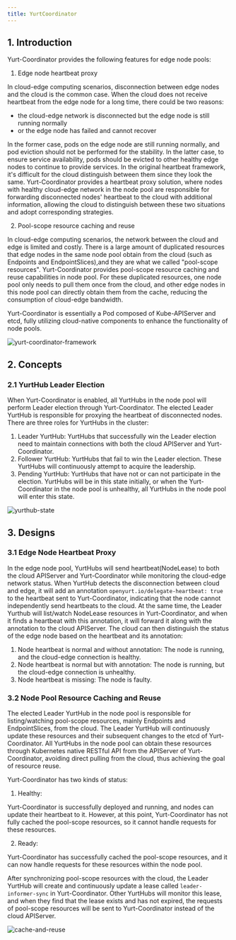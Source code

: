 ```yaml
---
title: YurtCoordinator
---
```


## 1. Introduction

Yurt-Coordinator provides the following features for edge node pools:

1. Edge node heartbeat proxy

In cloud-edge computing scenarios, disconnection between edge nodes and the cloud is the common case. When the cloud does not receive heartbeat from the edge node for a long time, there could be two reasons:

- the cloud-edge network is disconnected but the edge node is still running normally
- or the edge node has failed and cannot recover

In the former case, pods on the edge node are still running normally, and pod eviction should not be performed for the stability. In the latter case, to ensure service availability, pods should be evicted to other healthy edge nodes to continue to provide services. In the original heartbeat framework, it's difficult for the cloud distinguish between them since they look the same. Yurt-Coordinator provides a heartbeat proxy solution, where nodes with healthy cloud-edge network in the node pool are responsible for forwarding disconnected nodes' heartbeat to the cloud with additional information, allowing the cloud to distinguish between these two situations and adopt corresponding strategies.

2. Pool-scope resource caching and reuse

In cloud-edge computing scenarios, the network between the cloud and edge is limited and costly. There is a large amount of duplicated resources that edge nodes in the same node pool obtain from the cloud (such as Endpoints and EndpointSlices),and they are what we called "pool-scope resources". Yurt-Coordinator provides pool-scope resource caching and reuse capabilities in node pool. For these duplicated resources, one node pool only needs to pull them once from the cloud, and other edge nodes in this node pool can directly obtain them from the cache, reducing the consumption of cloud-edge bandwidth.

Yurt-Coordinator is essentially a Pod composed of Kube-APIServer and etcd, fully utilizing cloud-native components to enhance the functionality of node pools.

![yurt-coordinator-framework](../../../static/img/docs/core-concepts/yurt-coordinator-framework.jpg)

## 2. Concepts

### 2.1 YurtHub Leader Election

When Yurt-Coordinator is enabled, all YurtHubs in the node pool will perform Leader election through Yurt-Coordinator. The elected Leader YurtHub is responsible for proxying the heartbeat of disconnected nodes. There are three roles for YurtHubs in the cluster:

1. Leader YurtHub: YurtHubs that successfully win the Leader election need to maintain connections with both the cloud APIServer and Yurt-Coordinator.
2. Follower YurtHub: YurtHubs that fail to win the Leader election. These YurtHubs will continuously attempt to acquire the leadership.
3. Pending YurtHub: YurtHubs that have not or can not participate in the election. YurtHubs will be in this state initially, or when the Yurt-Coordinator in the node pool is unhealthy, all YurtHubs in the node pool will enter this state.

![yurthub-state](../../../static/img/docs/core-concepts/yurthub-state.png)

## 3. Designs

### 3.1 Edge Node Heartbeat Proxy

In the edge node pool, YurtHubs will send heartbeat(NodeLease) to both the cloud APIServer and Yurt-Coordinator while monitoring the cloud-edge network status. When YurtHub detects the disconnection between cloud and edge, it will add an annotation `openyurt.io/delegate-heartbeat: true` to the heartbeat sent to Yurt-Coordinator, indicating that the node cannot independently send heartbeats to the cloud. At the same time, the Leader Yurthub will list/watch NodeLease resources in Yurt-Coordinator, and when it finds a heartbeat with this annotation, it will forward it along with the annotation to the cloud APIServer. The cloud can then distinguish the status of the edge node based on the heartbeat and its annotation:

1. Node heartbeat is normal and without annotation: The node is running, and the cloud-edge connection is healthy.
2. Node heartbeat is normal but with annotation: The node is running, but the cloud-edge connection is unhealthy.
3. Node heartbeat is missing: The node is faulty.

### 3.2 Node Pool Resource Caching and Reuse

The elected Leader YurtHub in the node pool is responsible for listing/watching pool-scope resources, mainly Endpoints and EndpointSlices, from the cloud. The Leader YurtHub will continuously update these resources and their subsequent changes to the etcd of Yurt-Coordinator. All YurtHubs in the node pool can obtain these resources through Kubernetes native RESTful API from the APIServer of Yurt-Coordinator, avoiding direct pulling from the cloud, thus achieving the goal of resource reuse.

Yurt-Coordinator has two kinds of status:

1. Healthy:

Yurt-Coordinator is successfully deployed and running, and nodes can update their heartbeat to it. However, at this point, Yurt-Coordinator has not fully cached the pool-scope resources, so it cannot handle requests for these resources.

2. Ready:

Yurt-Coordinator has successfully cached the pool-scope resources, and it can now handle requests for these resources within the node pool.

After synchronizing pool-scope resources with the cloud, the Leader YurtHub will create and continuously update a lease called `leader-informer-sync` in Yurt-Coordinator. Other YurtHubs will monitor this lease, and when they find that the lease exists and has not expired, the requests of pool-scope resources will be sent to Yurt-Coordinator instead of the cloud APIServer.

![cache-and-reuse](../../../static/img/docs/core-concepts/yurt-coordinator-cache-and-reuse.jpg)